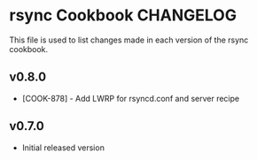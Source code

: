 rsync Cookbook CHANGELOG
========================
This file is used to list changes made in each version of the rsync cookbook.


v0.8.0
------
* [COOK-878] - Add LWRP for rsyncd.conf and server recipe

v0.7.0
------
* Initial released version
